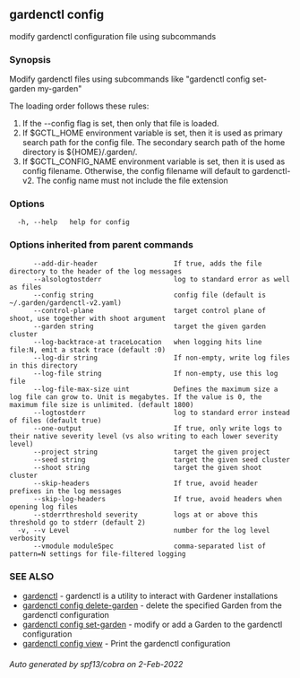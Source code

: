 ## gardenctl config

modify gardenctl configuration file using subcommands

### Synopsis

Modify gardenctl files using subcommands like "gardenctl config set-garden my-garden"

The loading order follows these rules:
1. If the --config flag is set, then only that file is loaded.
2. If $GCTL_HOME environment variable is set, then it is used as primary search path for the config file. The secondary search path of the home directory is ${HOME}/.garden/.
3. If $GCTL_CONFIG_NAME environment variable is set, then it is used as config filename. Otherwise, the config filename will default to gardenctl-v2. The config name must not include the file extension

### Options

```
  -h, --help   help for config
```

### Options inherited from parent commands

```
      --add-dir-header                   If true, adds the file directory to the header of the log messages
      --alsologtostderr                  log to standard error as well as files
      --config string                    config file (default is ~/.garden/gardenctl-v2.yaml)
      --control-plane                    target control plane of shoot, use together with shoot argument
      --garden string                    target the given garden cluster
      --log-backtrace-at traceLocation   when logging hits line file:N, emit a stack trace (default :0)
      --log-dir string                   If non-empty, write log files in this directory
      --log-file string                  If non-empty, use this log file
      --log-file-max-size uint           Defines the maximum size a log file can grow to. Unit is megabytes. If the value is 0, the maximum file size is unlimited. (default 1800)
      --logtostderr                      log to standard error instead of files (default true)
      --one-output                       If true, only write logs to their native severity level (vs also writing to each lower severity level)
      --project string                   target the given project
      --seed string                      target the given seed cluster
      --shoot string                     target the given shoot cluster
      --skip-headers                     If true, avoid header prefixes in the log messages
      --skip-log-headers                 If true, avoid headers when opening log files
      --stderrthreshold severity         logs at or above this threshold go to stderr (default 2)
  -v, --v Level                          number for the log level verbosity
      --vmodule moduleSpec               comma-separated list of pattern=N settings for file-filtered logging
```

### SEE ALSO

* [gardenctl](gardenctl.md)	 - gardenctl is a utility to interact with Gardener installations
* [gardenctl config delete-garden](gardenctl_config_delete-garden.md)	 - delete the specified Garden from the gardenctl configuration
* [gardenctl config set-garden](gardenctl_config_set-garden.md)	 - modify or add a Garden to the gardenctl configuration
* [gardenctl config view](gardenctl_config_view.md)	 - Print the gardenctl configuration

###### Auto generated by spf13/cobra on 2-Feb-2022
